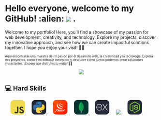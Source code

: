 <h1>Hello everyone, welcome to my GitHub! :alien: <img src="https://media2.giphy.com/media/QssGEmpkyEOhBCb7e1/giphy.gif?cid=ecf05e47a0n3gi1bfqntqmob8g9aid1oyj2wr3ds3mg700bl&rid=giphy.gif" width ="25"> .</h1>
<p>
  Welcome to my portfolio! Here, you'll find a showcase of my passion for web development, creativity, and technology. Explore my projects, discover my innovative approach,    and see how we can create impactful solutions together. I hope you enjoy your visit! 🚀💡 
</p>
<p style="font-size:10px">
  Aquí encontrarás una muestra de mi pasión por el desarrollo web, la creatividad y la tecnología. Explora mis proyectos, conoce mi enfoque innovador y descubre cómo juntos podemos crear soluciones impactantes. ¡Espero que disfrutes tu visita! 🚀💡  
</p>

<p align="center">
  <a href="https://github.com/DenverCoder1/readme-typing-svg"><img src="https://readme-typing-svg.herokuapp.com?font=Time+New+Roman&color=magenta&size=25&center=true&vCenter=true&width=600&height=100&lines=Valentina+Alejandra+Toledo..&hearts;++;Front-End+Developer;Analista+programadora,;STGO+Chile,;Active+Learner/Researcher,;Love+to+learn+new+stuffs..<3"></a>
</p>

## :computer: Hard Skills
<p  align="left">
    &emsp;
    <a href="#">
         <img alt="Javascript" src="./icons/JavaScript.svg" width="48">    
    </a>
    &emsp;
    <a href="#" target="_blank"> 
         <img alt="Python" src="./icons/Python-Dark.svg" width="48">
   </a>
    &emsp;
    <a href="#" target="_blank"> 
         <img alt="Jquery" src="./icons/JQuery.svg" width="48">
   </a>
  &emsp; 
    <a href="#" target="_blank"> 
     <img src="./icons/MongoDB.svg" width="48">  
    </a>   
    &emsp;
    <a href="#" target="_blank">
      <img src="./icons/ExpressJS-Dark.svg" width="48">    
    </a> 
     &emsp;
    <a href="#" target="_blank"> 
      <img src="https://cdn.freebiesupply.com/logos/large/2x/react-1-logo-png-transparent.png" width="48">
    </a>
      &emsp;
  <a href="https://es.react.dev/" target="_blank">  
      <img src="./icons/NodeJS-Dark.svg" width="48"> 
  </a>
  &emsp;
</p>

